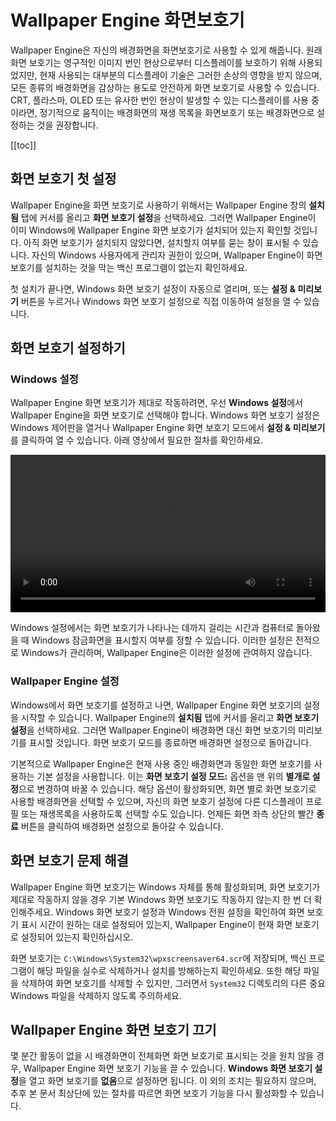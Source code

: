 # Wallpaper Engine 화면보호기

Wallpaper Engine은 자신의 배경화면을 화면보호기로 사용할 수 있게 해줍니다. 원래 화면 보호기는 영구적인 이미지 번인 현상으로부터 디스플레이를 보호하기 위해 사용되었지만, 현재 사용되는 대부분의 디스플레이 기술은 그러한 손상의 영향을 받지 않으며, 모든 종류의 배경화면을 감상하는 용도로 안전하게 화면 보호기로 사용할 수 있습니다. CRT, 플라스마, OLED 또는 유사한 번인 현상이 발생할 수 있는 디스플레이를 사용 중이라면, 정기적으로 움직이는 배경화면의 재생 목록을 화면보호기 또는 배경화면으로 설정하는 것을 권장합니다.

[[toc]]

## 화면 보호기 첫 설정

Wallpaper Engine을 화면 보호기로 사용하기 위해서는 Wallpaper Engine 창의 **설치됨** 탭에 커서를 올리고 **화면 보호기 설정**을 선택하세요. 그러면 Wallpaper Engine이 이미 Windows에 Wallpaper Engine 화면 보호기가 설치되어 있는지 확인할 것입니다. 아직 화면 보호기가 설치되지 않았다면, 설치할지 여부를 묻는 창이 표시될 수 있습니다. 자신의 Windows 사용자에게 관리자 권한이 있으며, Wallpaper Engine이 화면 보호기를 설치하는 것을 막는 백신 프로그램이 없는지 확인하세요.

첫 설치가 끝나면, Windows 화면 보호기 설정이 자동으로 열리며, 또는 **설정 & 미리보기** 버튼을 누르거나 Windows 화면 보호기 설정으로 직접 이동하여 설정을 열 수 있습니다.

## 화면 보호기 설정하기

### Windows 설정

Wallpaper Engine 화면 보호기가 제대로 작동하려면, 우선 **Windows 설정**에서 Wallpaper Engine을 화면 보호기로 선택해야 합니다. Windows 화면 보호기 설정은 Windows 제어판을 열거나 Wallpaper Engine 화면 보호기 모드에서 **설정 & 미리보기**를 클릭하여 열 수 있습니다. 아래 영상에서 필요한 절차를 확인하세요.

<video width="100%" controls autoplay loop>
  <source src="/videos/screensaver_setup.mp4" type="video/mp4">
  브라우저가 비디오 태그를 지원하지 않습니다.
</video>

Windows 설정에서는 화면 보호기가 나타나는 데까지 걸리는 시간과 컴퓨터로 돌아왔을 때 Windows 잠금화면을 표시할지 여부를 정할 수 있습니다. 이러한 설정은 전적으로 Windows가 관리하며, Wallpaper Engine은 이러한 설정에 관여하지 않습니다.

### Wallpaper Engine 설정

Windows에서 화면 보호기를 설정하고 나면, Wallpaper Engine 화면 보호기의 설정을 시작할 수 있습니다. Wallpaper Engine의 **설치됨** 탭에 커서를 올리고 **화면 보호기 설정**을 선택하세요. 그러면 Wallpaper Engine이 배경화면 대신 화면 보호기의 미리보기를 표시할 것입니다. 화면 보호기 모드를 종료하면 배경화면 설정으로 돌아갑니다.

기본적으로 Wallpaper Engine은 현재 사용 중인 배경화면과 동일한 화면 보호기를 사용하는 기본 설정을 사용합니다. 이는 **화면 보호기 설정 모드:** 옵션을 맨 위의 **별개로 설정**으로 변경하여 바꿀 수 있습니다. 해당 옵션이 활성화되면, 화면 별로 화면 보호기로 사용할 배경화면을 선택할 수 있으며, 자신의 화면 보호기 설정에 다른 디스플레이 프로필 또는 재생목록을 사용하도록 선택할 수도 있습니다. 언제든 화면 좌측 상단의 빨간 **종료** 버튼을 클릭하여 배경화면 설정으로 돌아갈 수 있습니다.

## 화면 보호기 문제 해결

Wallpaper Engine 화면 보호기는 Windows 자체를 통해 활성화되며, 화면 보호기가 제대로 작동하지 않을 경우 기본 Windows 화면 보호기도 작동하지 않는지 한 번 더 확인해주세요. Windows 화면 보호기 설정과 Windows 전원 설정을 확인하여 화면 보호기 표시 시간이 원하는 대로 설정되어 있는지, Wallpaper Engine이 현재 화면 보호기로 설정되어 있는지 확인하십시오.

화면 보호기는 `C:\Windows\System32\wpxscreensaver64.scr`에 저장되며, 백신 프로그램이 해당 파일을 실수로 삭제하거나 설치를 방해하는지 확인하세요. 또한 해당 파일을 삭제하여 화면 보호기를 삭제할 수 있지만, 그러면서 `System32` 디렉토리의 다른 중요 Windows 파일을 삭제하지 않도록 주의하세요.

## Wallpaper Engine 화면 보호기 끄기

몇 분간 활동이 없을 시 배경화면이 전체화면 화면 보호기로 표시되는 것을 원치 않을 경우, Wallpaper Engine 화면 보호기 기능을 끌 수 있습니다. **Windows 화면 보호기 설정**을 열고 화면 보호기를 **없음**으로 설정하면 됩니다. 이 외의 조치는 필요하지 않으며, 추후 본 문서 최상단에 있는 절차를 따르면 화면 보호기 기능을 다시 활성화할 수 있습니다.